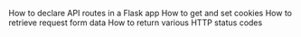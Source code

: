 How to declare API routes in a Flask app
How to get and set cookies
How to retrieve request form data
How to return various HTTP status codes


